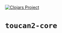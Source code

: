 [![Clojars Project](https://clojars.org/com.camsaul/toucan2-core/latest-version.svg)](https://clojars.org/com.camsaul/toucan2-core)

# `toucan2-core`
